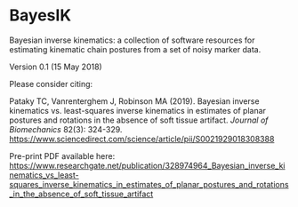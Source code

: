 # BayesIK

Bayesian inverse kinematics:   a collection of software resources for estimating kinematic chain postures from a set of noisy marker data.

Version 0.1   (15 May 2018)


Please consider citing:

Pataky TC, Vanrenterghem J, Robinson MA (2019). Bayesian inverse kinematics vs. least-squares inverse kinematics in estimates of planar postures and rotations in the absence of soft tissue artifact. *Journal of Biomechanics* 82(3): 324-329.
https://www.sciencedirect.com/science/article/pii/S0021929018308388

Pre-print PDF available here:
https://www.researchgate.net/publication/328974964_Bayesian_inverse_kinematics_vs_least-squares_inverse_kinematics_in_estimates_of_planar_postures_and_rotations_in_the_absence_of_soft_tissue_artifact
